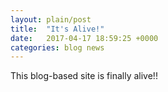 ```yaml
---
layout: plain/post
title:  "It's Alive!"
date:   2017-04-17 18:59:25 +0000
categories: blog news
---
```

This blog-based site is finally alive!!